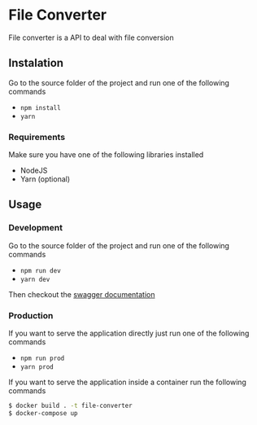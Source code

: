 # File Converter

File converter is a API to deal with file conversion

## Instalation

Go to the source folder of the project and run one of the following commands

- ```npm install```
- ```yarn```

### Requirements

Make sure you have one of the following libraries installed
- NodeJS
- Yarn (optional)

## Usage

### Development

Go to the source folder of the project and run one of the following commands

- ```npm run dev```
- ```yarn dev```

Then checkout the [swagger documentation](http://localhost:3000/v1/docs)

### Production

If you want to serve the application directly just run one of the following commands

- ```npm run prod```
- ```yarn prod```

If you want to serve the application inside a container run the following commands

```bash
$ docker build . -t file-converter
$ docker-compose up
```